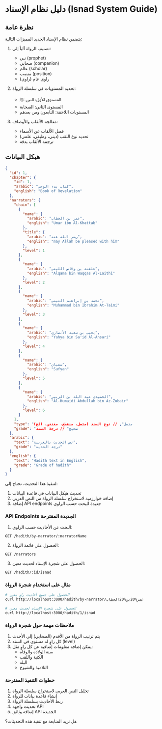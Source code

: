 # دليل نظام الإسناد (Isnad System Guide)

## نظرة عامة

يتضمن نظام الإسناد الجديد المميزات التالية:

1. تصنيف الرواة آلياً إلى:
   - نبي (prophet)
   - صحابي (companion)
   - عالم (scholar)
   - منصب (position)
   - راوي عام (راوي)

2. تحديد المستويات في سلسلة الرواة:
   - المستوى الأول: النبي ﷺ
   - المستوى الثاني: الصحابة
   - المستويات اللاحقة: التابعون ومن بعدهم

3. معالجة الألقاب والأوصاف:
   - فصل الألقاب عن الأسماء
   - تحديد نوع اللقب (ديني، وظيفي، علمي)
   - ترجمة الألقاب بدقة

## هيكل البيانات

```json
{
  "id": 1,
  "chapter": {
    "id": 1,
    "arabic": "كتاب بدء الوحي",
    "english": "Book of Revelation"
  },
  "narrators": {
    "chain": [
      {
        "name": {
          "arabic": "عمر بن الخطاب",
          "english": "Umar ibn Al-Khattab"
        },
        "title": {
          "arabic": "رضي الله عنه",
          "english": "may Allah be pleased with him"
        },
        "level": 1
      },
      {
        "name": {
          "arabic": "علقمة بن وقاص الليثي",
          "english": "Alqama bin Waqqas Al-Laithi"
        },
        "level": 2
      },
      {
        "name": {
          "arabic": "محمد بن إبراهيم التيمي",
          "english": "Muhammad bin Ibrahim At-Taimi"
        },
        "level": 3
      },
      {
        "name": {
          "arabic": "يحيى بن سعيد الأنصاري",
          "english": "Yahya bin Sa'id Al-Ansari"
        },
        "level": 4
      },
      {
        "name": {
          "arabic": "سفيان",
          "english": "Sufyan"
        },
        "level": 5
      },
      {
        "name": {
          "arabic": "الحميدي عبد الله بن الزبير",
          "english": "Al-Humaidi Abdullah bin Az-Zubair"
        },
        "level": 6
      }
    ],
    "type": "متصل", // نوع السند (متصل، منقطع، معنعن، الخ)
    "grade": "صحيح" // درجة السند
  },
  "arabic": {
    "text": "نص الحديث بالعربية",
    "grade": "درجة الحديث"
  },
  "english": {
    "text": "Hadith text in English",
    "grade": "Grade of hadith"
  }
}
```

لتنفيذ هذا التحديث، نحتاج إلى:

1. تحديث هيكل البيانات في قاعدة البيانات
2. إضافة خوارزمية لاستخراج سلسلة الرواة من النص العربي
3. إضافة API endpoints جديدة للبحث حسب الراوي

### API Endpoints الجديدة المقترحة

1. البحث عن الأحاديث حسب الراوي:
```
GET /hadith/by-narrator/:narratorName
```

2. الحصول على قائمة الرواة:
```
GET /narrators
```

3. الحصول على شجرة الإسناد لحديث معين:
```
GET /hadith/:id/isnad
```

### مثال على استخدام شجرة الرواة

```bash
# الحصول على جميع أحاديث راوٍ معين
curl http://localhost:3000/hadith/by-narrator/عمر%20بن%20الخطاب

# الحصول على شجرة الإسناد لحديث معين
curl http://localhost:3000/hadith/1/isnad
```

### ملاحظات مهمة حول شجرة الرواة

1. يتم ترتيب الرواة من الأقدم (الصحابي) إلى الأحدث
2. كل راوٍ له مستوى في السند (level)
3. يمكن إضافة معلومات إضافية عن كل راوٍ مثل:
   - سنة الولادة والوفاة
   - الكنية واللقب
   - البلد
   - التلاميذ والشيوخ

### خطوات التنفيذ المقترحة

1. تحليل النص العربي لاستخراج سلسلة الرواة
2. إنشاء قاعدة بيانات للرواة
3. ربط الأحاديث بسلسلة الرواة
4. تحديث واجهة API
5. إضافة وثائق API الجديدة

هل تريد المتابعة مع تنفيذ هذه التحديثات؟